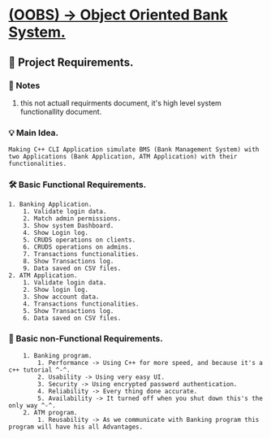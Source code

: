 # [**(OOBS)** -> Object Oriented Bank System.](../../README.md)

## 📜 Project Requirements.


### 📝 Notes
1. this not actuall requirments document, it's high level system functionallity document.

### 💡 Main Idea.
    Making C++ CLI Application simulate BMS (Bank Management System) with two Applications (Bank Application, ATM Application) with their functionalities.

### 🛠 Basic Functional Requirements.

    1. Banking Application.
        1. Validate login data.
        2. Match admin permissions.
        3. Show system Dashboard.
        4. Show Login log.
        5. CRUDS operations on clients.
        6. CRUDS operations on admins.
        7. Transactions functionalities.
        8. Show Transactions log.
        9. Data saved on CSV files.
    2. ATM Application.
        1. Validate login data.
        2. Show login log.
        3. Show account data.
        4. Transactions functionalities.
        5. Show Transactions log.
        6. Data saved on CSV files.

### 🧱 Basic non-Functional Requirements.
        1. Banking program.
            1. Performance -> Using C++ for more speed, and because it's a c++ tutorial ^-^.
            2. Usability -> Using very easy UI.
            3. Security -> Using encrypted password authentication.
            4. Reliability -> Every thing done accurate.
            5. Availability -> It turned off when you shut down this's the only way ^-^.
        2. ATM program.
            1. Reusability -> As we communicate with Banking program this program will have his all Advantages.



